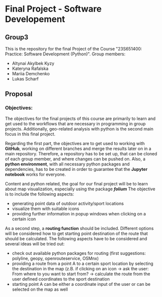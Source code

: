 # Final Project - Software Developement 
## Group3

This is the repository for the final Project of the Course "23S651400: Practice: Software Development (Python)".
Group members:
- Altynai Akylbek Kyzy
- Kateryna Rafalska
- Mariia Demchenko
- Lukas Scharf


## Proposal
###  Objectives:

The objectives for the final projects of this course are primarily to learn and get used to the workflows that are necessary in programming in group projects. Additionally, geo-related analysis with python is the second main focus in this final project.

Regarding the first part, the objectives are to get used to working with **GitHub**, working on different branches and merge the results later on in a main repository. Therefore, a repository has to be set up, that can be cloned of each group member, and where changes can be pushed on. Also, a **python environment**, with all necessary python packages and dependencies, has to be created in order to guarantee that the **Jupyter notebook** works for everyone.

Content and python related, the goal for our final project will be to learn about map visualization, especially using the package ***folium***
The objective is to include the following aspects:
- generating point data of outdoor activity/sport locations
- visualize them with suitable icons
- providing further information in popup windows when clicking on a certain icon

As a second step, a **routing function** should be included. Different options will be considered how to get starting point destination of the route that should be calculated. The following aspects have to be considered and several ideas will be tried out: 
- check out available python packages for routing (first suggestions:  polyline, geopy, openrouteservice, OSMnx) 
- providing a route from a point A to a certain sport location by selecting the destination in the map
(z.B. if clicking on an icon → ask the user: From where to you want to start from? → calculate the route from the user defined coordinates to the sport destination
- starting point A can be either a coordinate input of the user or can be selected on the map as well


